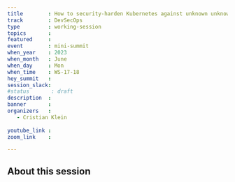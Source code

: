 ```yaml
---
title        : How to security-harden Kubernetes against unknown unknowns
track        : DevSecOps
type         : working-session
topics       :
featured     :
event        : mini-summit
when_year    : 2023
when_month   : June
when_day     : Mon
when_time    : WS-17-18
hey_summit   : 
session_slack:
#status       : draft
description  :
banner       : 
organizers   :
   - Cristian Klein
  
youtube_link : 
zoom_link    : 

---
```



## About this session
